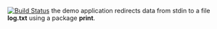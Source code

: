 [![Build Status](https://travis-ci.org/Link-God/lab10.svg?branch=master)](https://travis-ci.org/Link-God/lab10)
the demo application redirects data from stdin to a file **log.txt** using a package **print**.
